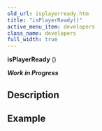 ```yaml
---
old_url: isplayerready.htm
title: "isPlayerReady()"
active_menu_item: developers
class_name: developers
full_width: true
---
```



**isPlayerReady** ()

***Work in Progress***

## Description


## Example

     

     
   

